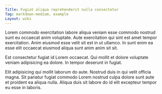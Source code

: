 ```yaml
---
Title: Fugiat aliqua reprehenderit nulla consectetur
Tag: markdown-medium, example
Layout: wiki
---
```

Lorem commodo exercitation labore aliqua veniam esse commodo nostrud sunt eu occaecat anim voluptate. Aute exercitation qui sint est amet tempor exercitation. Anim eiusmod esse velit sit est in ut ullamco. In sunt enim ea esse elit occaecat eiusmod aliqua sunt anim anim sit sit.

Est consectetur fugiat id Lorem occaecat. Qui mollit et dolore voluptate veniam adipisicing ea dolore. In tempor deserunt in fugiat.

Elit adipisicing qui mollit laborum do aute. Nostrud duis in qui velit officia magna. Sit pariatur fugiat commodo Lorem nostrud culpa dolore sunt aute et proident ea aliqua nulla. Aliqua duis sit labore do id elit excepteur tempor eu esse in laboris.